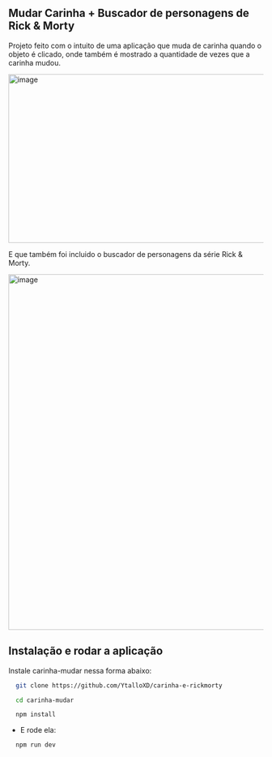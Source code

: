 
## Mudar Carinha + Buscador de personagens de Rick & Morty

Projeto feito com o intuito de uma aplicação que muda de carinha quando o objeto é clicado, onde também é mostrado a quantidade de vezes que a carinha mudou.

<img width="1530" height="333" alt="image" src="https://github.com/user-attachments/assets/ffeac249-ebdc-4ccd-9063-8a9234a02dc9" />

E que também foi incluido o buscador de personagens da série Rick & Morty.

<img width="1288" height="702" alt="image" src="https://github.com/user-attachments/assets/951fa2bb-21a4-4170-bfea-411f410790c8" />

## Instalação e rodar a aplicação

Instale carinha-mudar nessa forma abaixo:

```bash
  git clone https://github.com/YtalloXD/carinha-e-rickmorty
```
```bash
  cd carinha-mudar
```
```bash
  npm install 
```
- E rode ela:
```bash
  npm run dev
```
